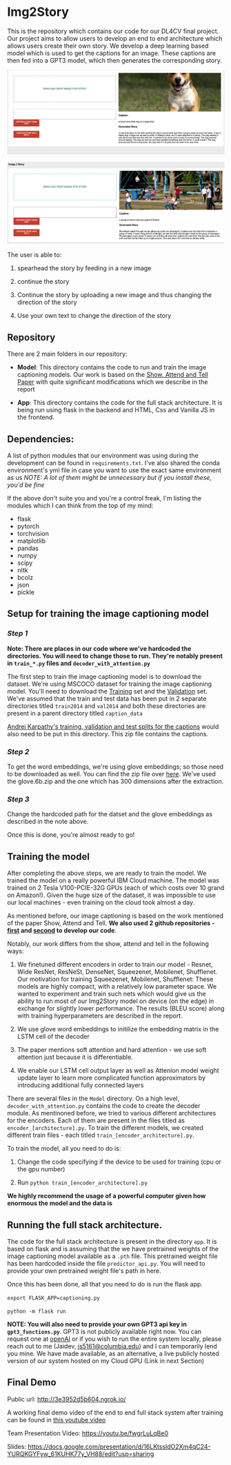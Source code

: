 # Img2Story

This is the repository which contains our code for our DL4CV final project. 
Our project aims to allow users to develop an end to end architecture which 
allows users create their own story. We develop a deep learning based model 
which is used to get the captions for an image. These captions are then fed 
into a GPT3 model, which then generates the corresponding story. 

![Alt text](SavedStories/dog_story_screenshot.jpeg?raw=true "A generated caption and story")

![Alt text](SavedStories/frisbee_story.png?raw=true )


The user is able to: 
1) spearhead the story by feeding in a new image 

2) continue the story

3) Continue the story by uploading a new image and thus changing the direction of the story  

4) Use your own text to change the direction of the story 

## Repository
There are 2 main folders in our repository: 
* **Model**: This directory contains the code to run and train the image captioning models. Our work is based on the [Show, Attend and Tell Paper](https://arxiv.org/abs/1502.03044) with quite significant modifications which we describe in the report 

* **App**: This directory contains the code for the full stack architecture. 
It is being run using flask in the backend and HTML, Css and Vanilla JS in the frontend. 

## Dependencies:
A list of python modules that our environment was using during the development can be found in `requirements.txt`. I've also 
shared the conda environment's yml file in case you want to use the exact
same environment as us *NOTE: A lot of them might be unnecessary but if you install these, you'd be fine*

If the above don't suite you and you're a control freak, I'm listing the modules which I can think from the top of my mind: 

* flask
* pytorch
* torchvision
* matplotlib
* pandas
* numpy 
* scipy
* nltk
* bcolz
* json
* pickle 

## Setup for training the image captioning model

### *Step 1* 
**Note: There are places in our code where we've hardcoded the directories. You will need to change those to run. They're notably present in `train_*.py` files and `decoder_with_attention.py`**

The first step to train the image captioning model is to download the dataset. We're using MSCOCO dataset for training the image 
captioning model. You'll need to download the [Training](http://images.cocodataset.org/zips/train2014.zip) set and the [Validation](http://images.cocodataset.org/zips/val2014.zip) set.
We've assumed that the train and test data has been put in 2 separate directories titled `train2014` and `val2014` and both these directories are present in a parent directory titled `caption_data`

[Andrej Karpathy's training, validation and test splits for the captions](http://cs.stanford.edu/people/karpathy/deepimagesent/caption_datasets.zip) would also need to be put in this directory. This zip file contains the captions.

### *Step 2*

To get the word embeddings, we're using glove embeddings; so those need to be downloaded as well. You can find the zip file over [here](https://nlp.stanford.edu/projects/glove/). We've used the glove.6b.zip and the one which has 300 dimensions after the extraction. 

### *Step 3* 

Change the hardcoded path for the datset and the glove embeddings as described in the note above. 

Once this is done, you're almost ready to go!

## Training the model

After completing the above steps, we are ready to train the model. We trained the model on a really powerful IBM Cloud machine. The model was trained on 2 Tesla V100-PCIE-32G GPUs (each of which costs over 10 grand on Amazon!). Given the huge size of the dataset, it was impossible to use our local machines - even training on the cloud took almost a day. 

As mentioned before, our image captioning is based on the work mentioned of the paper Show, Attend and Tell. **We also used 2 github repositories - [first](https://github.com/sgrvinod/a-PyTorch-Tutorial-to-Image-Captioning) and [second](https://github.com/yahoo/object_relation_transformer) to develop our code**. 

Notably, our work differs from the show, attend and tell in the following ways: 

1) We finetuned different encoders in order to train our model - Resnet, Wide ResNet, ResNeSt, DenseNet, Squeezenet, Mobilenet, Shufflenet. Our motivation for training Squeezenet, Mobilenet, Shufflenet: These models are highly compact, with a relatively low parameter space. We wanted to experiment and train such nets which would give us the ability to run most of our Img2Story model on device (on the edge) in exchange for slightly lower performance.
The results (BLEU score) along with training hyperparameters are described in the report.

2) We use glove word embeddings to initilize the embedding matrix in the LSTM cell of the decoder 

3) The paper mentions soft attention and hard attention - we use soft attention just because it is differentiable. 

4) We enable our LSTM cell output layer as well as Attenion model weight update layer to learn more complicated function approximators by introducing additional fully connected layers 

There are several files in the `Model` directory. On a high level, 
`decoder_with_attention.py` contains the code to create the decoder module. 
As mentinoned before, we tried to various different architectures for the encoders. Each of them are present in the files titled as `encoder_[architecture].py`. To train the different models, we created different train files - each titled `train_[encoder_architecture].py`. 

To train the model, all you need to do is: 

1. Change the code specifying if the device to be used for training (cpu or the gpu number)

2. Run `python train_[encoder_architecture].py`

**We highly recommend the usage of a powerful computer given how enormous the model and the data is**

## Running the full stack architecture. 

The code for the full stack architecture is present in the directory `app`. It is based on flask and is assuming that the we have pretrained weights of the image captioning model available as a `.pth` file. This pretrained weight file has been hardcoded inside the file `predictor_api.py`. You will need to provide your own pretrained weight file's path in here. 

Once this has been done, all that you need to do is run the flask app. 

`export FLASK_APP=captioning.py`

`python -m flask run`

**NOTE: You will also need to provide your own GPT3 api key in `gpt3_functions.py`**. GPT3 is not publicly available right now. You can request one at [openAI](https://openai.com/blog/openai-api/) or if you wish to run the entire system locally, please reach out to me (Jaidev, js5161@columbia.edu) and I can temporarily lend you mine. We have made available, as an alternative, a live publicly hosted version of our system hosted on my Cloud GPU (Link in next Section)

## Final Demo 

Public url: http://3e3952d5b604.ngrok.io/

A working final demo video of the end to end full stack system after training can be found in [this youtube video](https://youtu.be/Fu52ATk7yq4)

Team Presentation Video: https://youtu.be/fwgrLuLqBe0

Slides: https://docs.google.com/presentation/d/16LKtssldO2Xm4qC24-YURQKGYFyw_61KUHK77y_VH88/edit?usp=sharing

